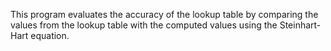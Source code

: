 This program evaluates the accuracy of the lookup table by comparing the values from the lookup table with the computed values using the Steinhart-Hart equation.

